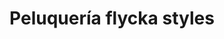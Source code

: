 ---
title: "Peluquería flycka styles"
url: /puerto-la-cruz/peluqueria-flycka-styles/
shop: peluquería
---